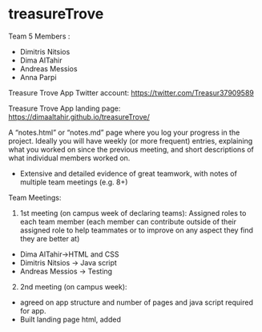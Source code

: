 # treasureTrove
Team 5 Members :
* Dimitris Nitsios
* Dima AlTahir
* Andreas Messios
* Anna Parpi

Treasure Trove App Twitter account:
https://twitter.com/Treasur37909589

Treasure Trove App landing page: 
https://dimaaltahir.github.io/treasureTrove/

A “notes.html” or “notes.md” page where you log your 
progress in the project. Ideally you will have weekly 
(or more frequent) entries, explaining what you worked on since 
the previous meeting, and short descriptions of what individual members worked on.

* Extensive and detailed
evidence of great
teamwork, with notes
of multiple team
meetings (e.g. 8+)

Team Meetings:
1) 1st meeting (on campus week of declaring teams): Assigned roles to each team member 
(each member can contribute outside of their assigned role 
to help teammates or to improve on any aspect they find they are better at)
* Dima AlTahir->HTML and CSS
* Dimitris Nitsios -> Java script
* Andreas Messios -> Testing

2) 2nd meeting (on campus week):
* agreed on app structure and 
number of pages and java script required for app. 
* Built landing page html, added 

